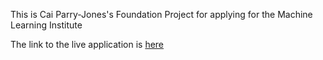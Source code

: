 This is Cai Parry-Jones's Foundation Project for applying for the Machine Learning Institute

The link to the live application is [here](http://141.147.69.138:8501/)
